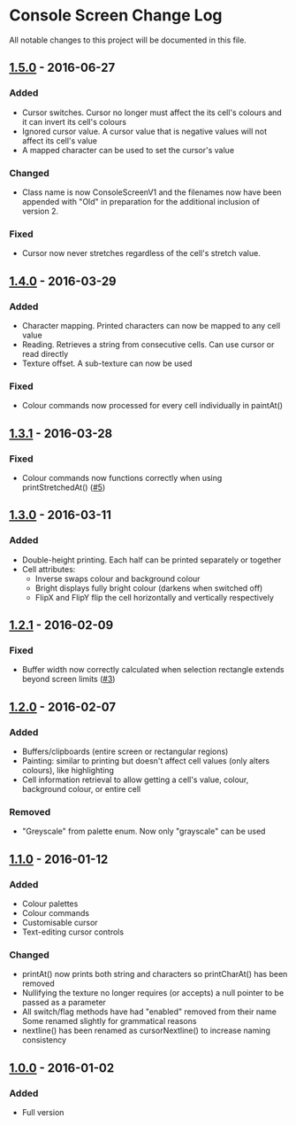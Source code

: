 # Console Screen Change Log
All notable changes to this project will be documented in this file.

## [1.5.0] - 2016-06-27
### Added
- Cursor switches. Cursor no longer must affect the its cell's colours and it can invert its cell's colours
- Ignored cursor value. A cursor value that is negative values will not affect its cell's value
- A mapped character can be used to set the cursor's value

### Changed
- Class name is now ConsoleScreenV1 and the filenames now have been appended with "Old" in preparation for the additional inclusion of version 2.

### Fixed
- Cursor now never stretches regardless of the cell's stretch value.

## [1.4.0] - 2016-03-29
### Added
- Character mapping. Printed characters can now be mapped to any cell value
- Reading. Retrieves a string from consecutive cells. Can use cursor or read directly
- Texture offset. A sub-texture can now be used

### Fixed
- Colour commands now processed for every cell individually in paintAt()

## [1.3.1] - 2016-03-28
### Fixed
- Colour commands now functions correctly when using printStretchedAt() ([#5])

## [1.3.0] - 2016-03-11
### Added
- Double-height printing. Each half can be printed separately or together
- Cell attributes:
    - Inverse swaps colour and background colour
    - Bright displays fully bright colour (darkens when switched off)
    - FlipX and FlipY flip the cell horizontally and vertically respectively

## [1.2.1] - 2016-02-09
### Fixed
- Buffer width now correctly calculated when selection rectangle extends beyond screen limits ([#3])

## [1.2.0] - 2016-02-07
### Added
- Buffers/clipboards (entire screen or rectangular regions)
- Painting: similar to printing but doesn't affect cell values (only alters colours), like highlighting
- Cell information retrieval to allow getting a cell's value, colour, background colour, or entire cell

### Removed
- "Greyscale" from palette enum. Now only "grayscale" can be used

## [1.1.0] - 2016-01-12
### Added
- Colour palettes
- Colour commands
- Customisable cursor
- Text-editing cursor controls

### Changed
- printAt() now prints both string and characters so printCharAt() has been removed
- Nullifying the texture no longer requires (or accepts) a null pointer to be passed as a parameter
- All switch/flag methods have had "enabled" removed from their name
Some renamed slightly for grammatical reasons
- nextline() has been renamed as cursorNextline() to increase naming consistency

## [1.0.0] - 2016-01-02
### Added
- Full version

[1.5.0]: https://github.com/Hapaxia/SelbaWard/commit/9cb2c06b2be8941f418d7eb03c1be893999af063
[1.4.0]: https://github.com/Hapaxia/SelbaWard/commit/3dc18730df9a096d5bbf80d19e7e839357fc985d
[1.3.1]: https://github.com/Hapaxia/SelbaWard/commit/f544eaf2e90d46558dcaeb80c54992def0a18ec8
[1.3.0]: https://github.com/Hapaxia/SelbaWard/commit/661223c925e9c1d57ce11f77462812cd024f9aa9
[1.2.1]: https://github.com/Hapaxia/SelbaWard/commit/2238bc8dfec3580d7da7188bf9a388b5e720ca2e
[1.2.0]: https://github.com/Hapaxia/SelbaWard/commit/37a22dbf625ce1468077c2455266a4b41651952d
[1.1.0]: https://github.com/Hapaxia/SelbaWard/commit/869078f4294e62814c43d63416b5a68af9c5363d
[1.0.0]: https://github.com/Hapaxia/SelbaWard/commit/424ca290165d74de99d00806166dc0b52eb6d5f0

[#3]: https://github.com/Hapaxia/SelbaWard/pull/3
[#5]: https://github.com/Hapaxia/SelbaWard/pull/5
